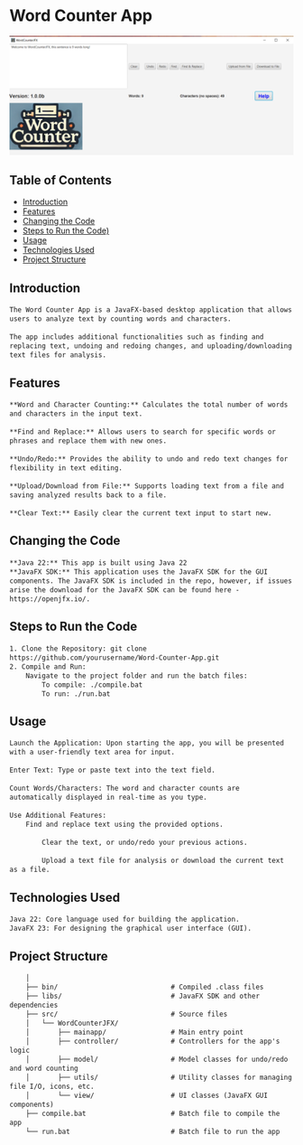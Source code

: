 # Word Counter App

![Word-Counter-App-JFX](AppImage.png)

 ## Table of Contents
 
 - [Introduction](#introduction)
 - [Features](#features)
 - [Changing the Code](#changing-the-code)
 - [Steps to Run the Code)](#steps-to-run-the-code)
 - [Usage](#usage)
 - [Technologies Used](#technologies-used)
 - [Project Structure](#project-structure)

## Introduction

	The Word Counter App is a JavaFX-based desktop application that allows users to analyze text by counting words and characters.
 
	The app includes additional functionalities such as finding and replacing text, undoing and redoing changes, and uploading/downloading text files for analysis.
	
## Features
	
	**Word and Character Counting:** Calculates the total number of words and characters in the input text.
	
 	**Find and Replace:** Allows users to search for specific words or phrases and replace them with new ones.
	
 	**Undo/Redo:** Provides the ability to undo and redo text changes for flexibility in text editing.
	
 	**Upload/Download from File:** Supports loading text from a file and saving analyzed results back to a file.
	
 	**Clear Text:** Easily clear the current text input to start new.
	
## Changing the Code
	
	**Java 22:** This app is built using Java 22
	**JavaFX SDK:** This application uses the JavaFX SDK for the GUI components. The JavaFX SDK is included in the repo, however, if issues arise the download for the JavaFX SDK can be found here - https://openjfx.io/.
	
## Steps to Run the Code
        
	1. Clone the Repository: git clone https://github.com/yourusername/Word-Counter-App.git
	2. Compile and Run:
		Navigate to the project folder and run the batch files:
			To compile: ./compile.bat
			To run: ./run.bat
	
## Usage
	
	Launch the Application: Upon starting the app, you will be presented with a user-friendly text area for input.
	        
	Enter Text: Type or paste text into the text field.
	        
	Count Words/Characters: The word and character counts are automatically displayed in real-time as you type.
	        
	Use Additional Features:
		Find and replace text using the provided options.
		        
        	Clear the text, or undo/redo your previous actions.
		        
        	Upload a text file for analysis or download the current text as a file.

## Technologies Used
	
	Java 22: Core language used for building the application.
	JavaFX 23: For designing the graphical user interface (GUI).
	
## Project Structure

        │
        ├── bin/                            # Compiled .class files
        ├── libs/                           # JavaFX SDK and other dependencies
        ├── src/                            # Source files
        │   └── WordCounterJFX/             
        │       ├── mainapp/                # Main entry point
        │       ├── controller/             # Controllers for the app's logic
        │       ├── model/                  # Model classes for undo/redo and word counting
        │       ├── utils/                  # Utility classes for managing file I/O, icons, etc.
        │       └── view/                   # UI classes (JavaFX GUI components)
        ├── compile.bat                     # Batch file to compile the app
        └── run.bat                         # Batch file to run the app
